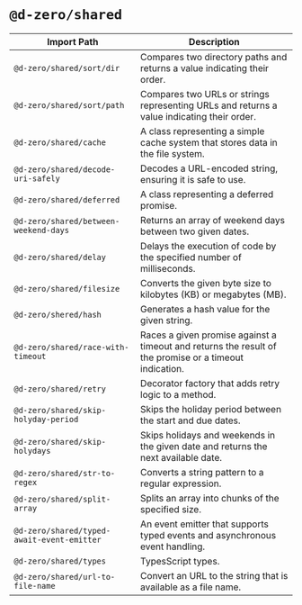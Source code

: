 # `@d-zero/shared`

| Import Path                                | Description                                                                                            |
| ------------------------------------------ | ------------------------------------------------------------------------------------------------------ |
| `@d-zero/shared/sort/dir`                  | Compares two directory paths and returns a value indicating their order.                               |
| `@d-zero/shared/sort/path`                 | Compares two URLs or strings representing URLs and returns a value indicating their order.             |
| `@d-zero/shared/cache`                     | A class representing a simple cache system that stores data in the file system.                        |
| `@d-zero/shared/decode-uri-safely`         | Decodes a URL-encoded string, ensuring it is safe to use.                                              |
| `@d-zero/shared/deferred`                  | A class representing a deferred promise.                                                               |
| `@d-zero/shared/between-weekend-days`      | Returns an array of weekend days between two given dates.                                              |
| `@d-zero/shared/delay`                     | Delays the execution of code by the specified number of milliseconds.                                  |
| `@d-zero/shared/filesize`                  | Converts the given byte size to kilobytes (KB) or megabytes (MB).                                      |
| `@d-zero/shered/hash`                      | Generates a hash value for the given string.                                                           |
| `@d-zero/shared/race-with-timeout`         | Races a given promise against a timeout and returns the result of the promise or a timeout indication. |
| `@d-zero/shared/retry`                     | Decorator factory that adds retry logic to a method.                                                   |
| `@d-zero/shared/skip-holyday-period`       | Skips the holiday period between the start and due dates.                                              |
| `@d-zero/shared/skip-holydays`             | Skips holidays and weekends in the given date and returns the next available date.                     |
| `@d-zero/shared/str-to-regex`              | Converts a string pattern to a regular expression.                                                     |
| `@d-zero/shared/split-array`               | Splits an array into chunks of the specified size.                                                     |
| `@d-zero/shared/typed-await-event-emitter` | An event emitter that supports typed events and asynchronous event handling.                           |
| `@d-zero/shared/types`                     | TypesScript types.                                                                                     |
| `@d-zero/shared/url-to-file-name`          | Convert an URL to the string that is available as a file name.                                         |
